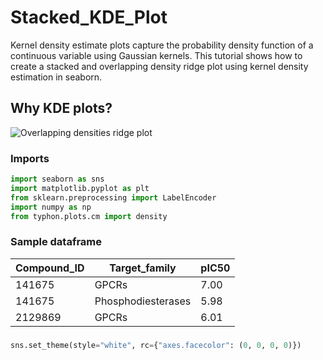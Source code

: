 # Stacked_KDE_Plot
Kernel density estimate plots capture the probability density function of a continuous variable using Gaussian kernels. This tutorial shows how to create a stacked and overlapping density ridge plot using kernel density estimation in seaborn.

## Why KDE plots?


![Overlapping densities ridge plot](https://seaborn.pydata.org/_images/kde_ridgeplot.png)


### Imports
```python
import seaborn as sns
import matplotlib.pyplot as plt
from sklearn.preprocessing import LabelEncoder
import numpy as np
from typhon.plots.cm import density
```

### Sample dataframe
| Compound_ID | Target_family | pIC50 |
| --- | --- | --- |
| 141675 | GPCRs | 7.00 |
| 141675 | Phosphodiesterases | 5.98 |
| 2129869 | GPCRs | 6.01 |

### 
```python
sns.set_theme(style="white", rc={"axes.facecolor": (0, 0, 0, 0)})


```
